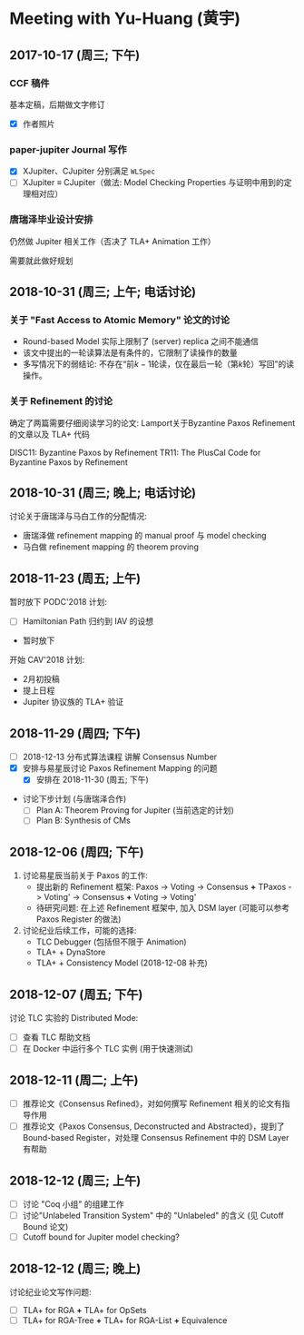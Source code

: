 ﻿# Meeting with Yu-Huang (黄宇)

## 2017-10-17 (周三; 下午)

### CCF 稿件
基本定稿，后期做文字修订
- [x] 作者照片

### paper-jupiter Journal 写作
- [x] XJupiter、CJupiter 分别满足 `WLSpec`
- [ ] XJupiter $\equiv$ CJupiter（做法: Model Checking Properties 与证明中用到的定理相对应）

### 唐瑞泽毕业设计安排

仍然做 Jupiter 相关工作（否决了 TLA+ Animation 工作）

需要就此做好规划


## 2018-10-31 (周三; 上午; 电话讨论)

### 关于 "Fast Access to Atomic Memory" 论文的讨论

- Round-based Model 实际上限制了 (server) replica 之间不能通信
- 该文中提出的一轮读算法是有条件的，它限制了读操作的数量
- 多写情况下的弱结论: 不存在“前$k-1$轮读，仅在最后一轮（第$k$轮）写回”的读操作。

### 关于 Refinement 的讨论
确定了两篇需要仔细阅读学习的论文: Lamport关于Byzantine Paxos Refinement的文章以及 TLA+ 代码

DISC11: Byzantine Paxos by Refinement
TR11: The PlusCal Code for Byzantine Paxos by Refinement

## 2018-10-31 (周三; 晚上; 电话讨论)

讨论关于唐瑞泽与马白工作的分配情况:
- 唐瑞泽做 refinement mapping 的 manual proof 与 model checking
- 马白做 refinement mapping 的 theorem proving

## 2018-11-23 (周五; 上午)

暂时放下 PODC'2018 计划:
- [ ] Hamiltonian Path 归约到 IAV 的设想
- 暂时放下

开始 CAV'2018 计划:
- 2月初投稿
- 提上日程
- Jupiter 协议族的 TLA+ 验证 

## 2018-11-29 (周四; 下午)

- [ ] 2018-12-13 分布式算法课程 讲解 Consensus Number
- [x] 安排与易星辰讨论 Paxos Refinement Mapping 的问题
	- [x] 安排在 2018-11-30 (周五; 下午)
- 讨论下步计划 (与唐瑞泽合作)
	- [ ] Plan A: Theorem Proving for Jupiter (当前选定的计划)
	- [ ] Plan B: Synthesis of CMs

## 2018-12-06 (周四; 下午)

1. 讨论易星辰当前关于 Paxos 的工作:
	- 提出新的 Refinement 框架: Paxos -> Voting -> Consensus **+** TPaxos -> Voting' -> Consensus **+** Voting -> Voting'
	- 待研究问题: 在上述 Refinement 框架中, 加入 DSM layer (可能可以参考 Paxos Register 的做法)
2. 讨论纪业后续工作，可能的选择:
	- TLC Debugger (包括但不限于 Animation)
	- TLA+ + DynaStore
	- TLA+ + Consistency Model (2018-12-08 补充)

## 2018-12-07 (周五; 下午)
讨论 TLC 实验的 Distributed Mode:
- [ ] 查看 TLC 帮助文档
- [ ] 在 Docker 中运行多个 TLC 实例 (用于快速测试)

## 2018-12-11 (周二; 上午)
- [ ] 推荐论文《Consensus Refined》，对如何撰写 Refinement 相关的论文有指导作用
- [ ] 推荐论文《Paxos Consensus, Deconstructed and Abstracted》，提到了 Bound-based Register，对处理 Consensus Refinement 中的 DSM Layer 有帮助

## 2018-12-12 (周三; 上午)
- [ ] 讨论 "Coq 小组" 的组建工作
- [ ] 讨论"Unlabeled Transition System" 中的 "Unlabeled" 的含义 (见 Cutoff Bound 论文)
- [ ] Cutoff bound for Jupiter model checking?

## 2018-12-12 (周三; 晚上)
讨论纪业论文写作问题:
- [ ] TLA+ for RGA **+** TLA+ for OpSets
- [ ] TLA+ for RGA-Tree **+** TLA+ for RGA-List **+** Equivalence
